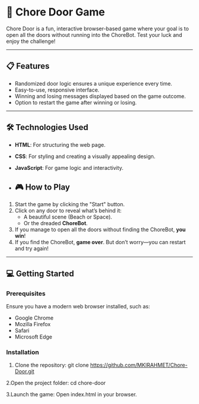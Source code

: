 # 🎉 Chore Door Game

Chore Door is a fun, interactive browser-based game where your goal is to open all the doors without running into the ChoreBot. Test your luck and enjoy the challenge!

---

## 📋 Features
- Randomized door logic ensures a unique experience every time.
- Easy-to-use, responsive interface.
- Winning and losing messages displayed based on the game outcome.
- Option to restart the game after winning or losing.

---

## 🛠️ Technologies Used
- **HTML**: For structuring the web page.
- **CSS**: For styling and creating a visually appealing design.
- **JavaScript**: For game logic and interactivity.

- ## 🎮 How to Play
1. Start the game by clicking the "Start" button.
2. Click on any door to reveal what’s behind it:
   - A beautiful scene (Beach or Space).
   - Or the dreaded **ChoreBot**.
3. If you manage to open all the doors without finding the ChoreBot, **you win**!
4. If you find the ChoreBot, **game over**. But don’t worry—you can restart and try again!

---

## 💻 Getting Started

### Prerequisites
Ensure you have a modern web browser installed, such as:
- Google Chrome
- Mozilla Firefox
- Safari
- Microsoft Edge

### Installation
1. Clone the repository:
   git clone https://github.com/MKIRAHMET/Chore-Door.git

2.Open the project folder:
cd chore-door

3.Launch the game:
Open index.html in your browser.
